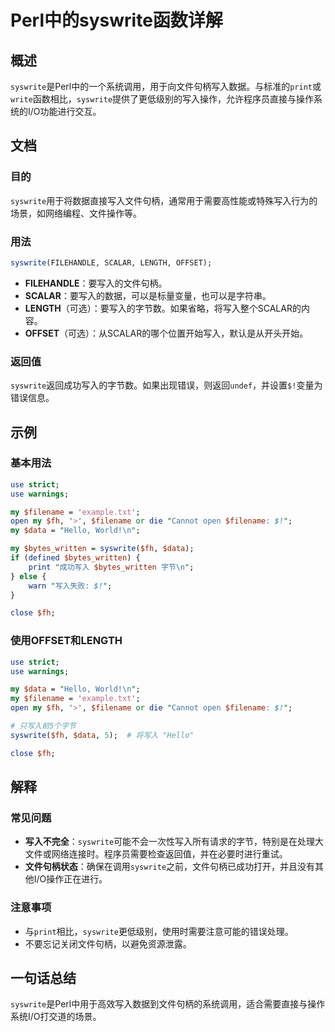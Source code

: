 <!--
Meta Description: # Perl中的syswrite函数详解 ## 概述 `syswrite`是Perl中的一个系统调用，用于向文件句柄写入数据。与标准的`print`或`write`函数相比，`syswrite`提供了更低级别的写入操作，允许程序员直接与操作系统的I/O功能进行交互。 ## 文档 ### 目的 `sy...
Meta Keywords: syswrite, filename, use, open, data
-->

# Perl中的syswrite函数详解

## 概述
`syswrite`是Perl中的一个系统调用，用于向文件句柄写入数据。与标准的`print`或`write`函数相比，`syswrite`提供了更低级别的写入操作，允许程序员直接与操作系统的I/O功能进行交互。

## 文档
### 目的
`syswrite`用于将数据直接写入文件句柄，通常用于需要高性能或特殊写入行为的场景，如网络编程、文件操作等。

### 用法
```perl
syswrite(FILEHANDLE, SCALAR, LENGTH, OFFSET);
```

- **FILEHANDLE**：要写入的文件句柄。
- **SCALAR**：要写入的数据，可以是标量变量，也可以是字符串。
- **LENGTH**（可选）：要写入的字节数。如果省略，将写入整个SCALAR的内容。
- **OFFSET**（可选）：从SCALAR的哪个位置开始写入，默认是从开头开始。

### 返回值
`syswrite`返回成功写入的字节数。如果出现错误，则返回`undef`，并设置`$!`变量为错误信息。

## 示例
### 基本用法
```perl
use strict;
use warnings;

my $filename = 'example.txt';
open my $fh, '>', $filename or die "Cannot open $filename: $!";
my $data = "Hello, World!\n";

my $bytes_written = syswrite($fh, $data);
if (defined $bytes_written) {
    print "成功写入 $bytes_written 字节\n";
} else {
    warn "写入失败: $!";
}

close $fh;
```

### 使用OFFSET和LENGTH
```perl
use strict;
use warnings;

my $data = "Hello, World!\n";
my $filename = 'example.txt';
open my $fh, '>', $filename or die "Cannot open $filename: $!";

# 只写入前5个字节
syswrite($fh, $data, 5);  # 将写入 "Hello"

close $fh;
```

## 解释
### 常见问题
- **写入不完全**：`syswrite`可能不会一次性写入所有请求的字节，特别是在处理大文件或网络连接时。程序员需要检查返回值，并在必要时进行重试。
- **文件句柄状态**：确保在调用`syswrite`之前，文件句柄已成功打开，并且没有其他I/O操作正在进行。

### 注意事项
- 与`print`相比，`syswrite`更低级别，使用时需要注意可能的错误处理。
- 不要忘记关闭文件句柄，以避免资源泄露。

## 一句话总结
`syswrite`是Perl中用于高效写入数据到文件句柄的系统调用，适合需要直接与操作系统I/O打交道的场景。